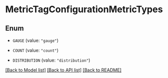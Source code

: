 # MetricTagConfigurationMetricTypes

## Enum


* `GAUGE` (value: `"gauge"`)

* `COUNT` (value: `"count"`)

* `DISTRIBUTION` (value: `"distribution"`)


[[Back to Model list]](../README.md#documentation-for-models) [[Back to API list]](../README.md#documentation-for-api-endpoints) [[Back to README]](../README.md)


